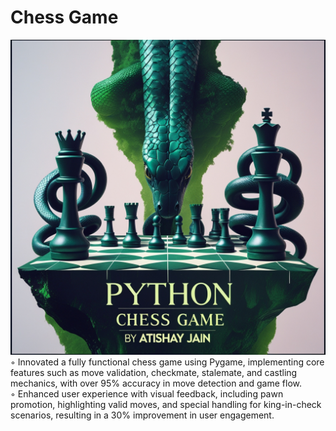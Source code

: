 # Chess Game
![Python_Chess_Game](python_chess_game.jpg)
◦ Innovated a fully functional chess game using Pygame, implementing core features such as move validation, checkmate, stalemate, and castling mechanics, with over 95% accuracy in move detection and game flow.
<br>
◦ Enhanced user experience with visual feedback, including pawn promotion, highlighting valid moves, and special handling for king-in-check scenarios, resulting in a 30% improvement in user engagement.

